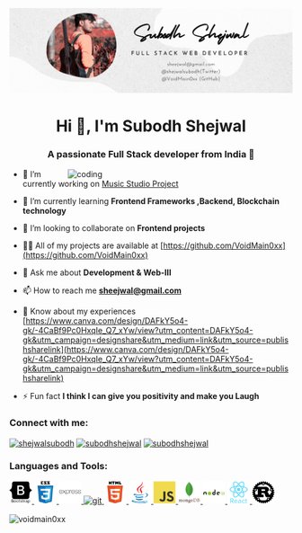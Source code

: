 ![logo](https://github.com/VoidMain0xx/VoidMain0xx/blob/main/Neutral%20Creative%20Professional%20LinkedIn%20Article%20Cover%20Image.png?raw=true)
<h1 align="center">Hi 👋, I'm Subodh Shejwal</h1>
<h3 align="center">A passionate Full Stack developer from India 🪷</h3>

 <img align="right" src="https://i.ytimg.com/vi/8YA825ZNAIE/maxresdefault.jpg" width="400" alt="coding">

- 🔭 I’m currently working on [Music Studio Project](https://github.com/VoidMain0xx/Music_Studio)

- 🌱 I’m currently learning **Frontend Frameworks ,Backend, Blockchain technology**

- 👯 I’m looking to collaborate on **Frontend projects**

- 👨‍💻 All of my projects are available at [https://github.com/VoidMain0xx](https://github.com/VoidMain0xx)

- 💬 Ask me about **Development & Web-III**

- 📫 How to reach me **sheejwal@gmail.com**

- 📄 Know about my experiences [https://www.canva.com/design/DAFkY5o4-gk/-4CaBf9Pc0HxqIe_Q7_xYw/view?utm_content=DAFkY5o4-gk&utm_campaign=designshare&utm_medium=link&utm_source=publishsharelink](https://www.canva.com/design/DAFkY5o4-gk/-4CaBf9Pc0HxqIe_Q7_xYw/view?utm_content=DAFkY5o4-gk&utm_campaign=designshare&utm_medium=link&utm_source=publishsharelink)

- ⚡ Fun fact **I think I can give you positivity and make you Laugh**

<h3 align="left">Connect with me:</h3>
<p align="left">
<a href="https://twitter.com/shejwalsubodh" target="blank"><img align="center" src="https://raw.githubusercontent.com/rahuldkjain/github-profile-readme-generator/master/src/images/icons/Social/twitter.svg" alt="shejwalsubodh" height="30" width="40" /></a>
<a href="https://linkedin.com/in/subodhshejwal" target="blank"><img align="center" src="https://raw.githubusercontent.com/rahuldkjain/github-profile-readme-generator/master/src/images/icons/Social/linked-in-alt.svg" alt="subodhshejwal" height="30" width="40" /></a>
<a href="https://instagram.com/subodhshejwal" target="blank"><img align="center" src="https://raw.githubusercontent.com/rahuldkjain/github-profile-readme-generator/master/src/images/icons/Social/instagram.svg" alt="subodhshejwal" height="30" width="40" /></a>
</p>

<h3 align="left">Languages and Tools:</h3>
<p align="left"> <a href="https://getbootstrap.com" target="_blank" rel="noreferrer"> <img src="https://raw.githubusercontent.com/devicons/devicon/master/icons/bootstrap/bootstrap-plain-wordmark.svg" alt="bootstrap" width="40" height="40"/> </a> <a href="https://www.w3schools.com/css/" target="_blank" rel="noreferrer"> <img src="https://raw.githubusercontent.com/devicons/devicon/master/icons/css3/css3-original-wordmark.svg" alt="css3" width="40" height="40"/> </a> <a href="https://expressjs.com" target="_blank" rel="noreferrer"> <img src="https://raw.githubusercontent.com/devicons/devicon/master/icons/express/express-original-wordmark.svg" alt="express" width="40" height="40"/> </a> <a href="https://git-scm.com/" target="_blank" rel="noreferrer"> <img src="https://www.vectorlogo.zone/logos/git-scm/git-scm-icon.svg" alt="git" width="40" height="40"/> </a> <a href="https://www.w3.org/html/" target="_blank" rel="noreferrer"> <img src="https://raw.githubusercontent.com/devicons/devicon/master/icons/html5/html5-original-wordmark.svg" alt="html5" width="40" height="40"/> </a> <a href="https://www.java.com" target="_blank" rel="noreferrer"> <img src="https://raw.githubusercontent.com/devicons/devicon/master/icons/java/java-original.svg" alt="java" width="40" height="40"/> </a> <a href="https://developer.mozilla.org/en-US/docs/Web/JavaScript" target="_blank" rel="noreferrer"> <img src="https://raw.githubusercontent.com/devicons/devicon/master/icons/javascript/javascript-original.svg" alt="javascript" width="40" height="40"/> </a> <a href="https://www.mongodb.com/" target="_blank" rel="noreferrer"> <img src="https://raw.githubusercontent.com/devicons/devicon/master/icons/mongodb/mongodb-original-wordmark.svg" alt="mongodb" width="40" height="40"/> </a> <a href="https://nodejs.org" target="_blank" rel="noreferrer"> <img src="https://raw.githubusercontent.com/devicons/devicon/master/icons/nodejs/nodejs-original-wordmark.svg" alt="nodejs" width="40" height="40"/> </a> <a href="https://reactjs.org/" target="_blank" rel="noreferrer"> <img src="https://raw.githubusercontent.com/devicons/devicon/master/icons/react/react-original-wordmark.svg" alt="react" width="40" height="40"/> </a> <a href="https://www.rust-lang.org" target="_blank" rel="noreferrer"> <img src="https://raw.githubusercontent.com/devicons/devicon/master/icons/rust/rust-plain.svg" alt="rust" width="40" height="40"/> </a> </p>

<p><img align="center" src="https://github-readme-stats.vercel.app/api/top-langs?username=voidmain0xx&show_icons=true&locale=en&layout=compact" alt="voidmain0xx" /></p>
